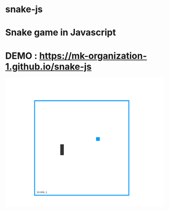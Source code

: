 # snake-js
# Snake game in Javascript

# DEMO : https://mk-organization-1.github.io/snake-js

![Screenshot](snakejs.png)
